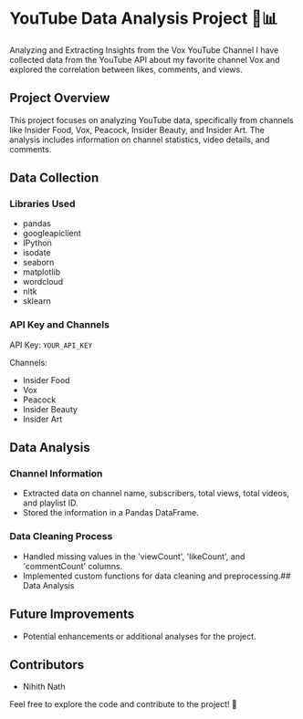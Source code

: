 # YouTube Data Analysis Project 🎥📊

Analyzing and Extracting Insights from the Vox YouTube Channel
I have collected data from the YouTube API about my favorite channel Vox and explored the correlation between likes, comments, and views.

## Project Overview

This project focuses on analyzing YouTube data, specifically from channels like Insider Food, Vox, Peacock, Insider Beauty, and Insider Art. The analysis includes information on channel statistics, video details, and comments.

## Data Collection

### Libraries Used
- pandas
- googleapiclient
- IPython
- isodate
- seaborn
- matplotlib
- wordcloud
- nltk
- sklearn

### API Key and Channels
API Key: `YOUR_API_KEY`

Channels:
- Insider Food
- Vox
- Peacock
- Insider Beauty
- Insider Art

## Data Analysis
### Channel Information
- Extracted data on channel name, subscribers, total views, total videos, and playlist ID.
- Stored the information in a Pandas DataFrame.

### Data Cleaning Process
- Handled missing values in the 'viewCount', 'likeCount', and 'commentCount' columns.
- Implemented custom functions for data cleaning and preprocessing.## Data Analysis

## Future Improvements
- Potential enhancements or additional analyses for the project.

## Contributors
- Nihith Nath

Feel free to explore the code and contribute to the project! 🚀
